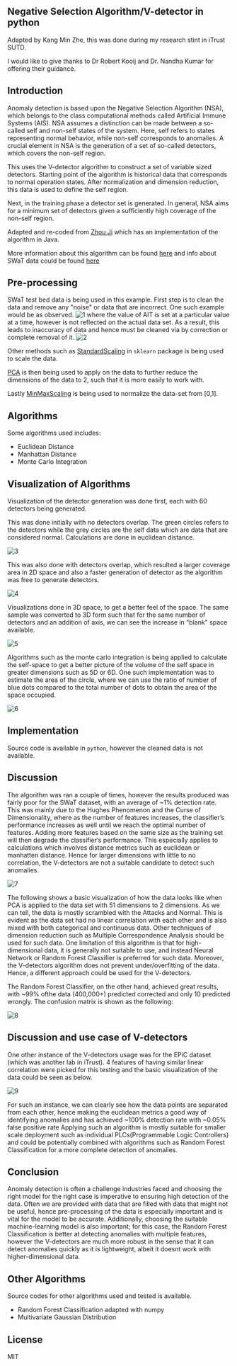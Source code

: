 ## Negative Selection Algorithm/V-detector in python

Adapted by Kang Min Zhe, this was done during my research stint in iTrust SUTD.

I would like to give thanks to Dr Robert Kooij and Dr. Nandha Kumar for offering their guidance.

## Introduction

Anomaly detection is based upon the Negative Selection Algorithm (NSA), which belongs to the class computational methods called Artificial Immune Systems (AIS). NSA assumes a distinction can be made between a so-called self and non-self states of the system. Here, self refers to states representing normal behavior, while non-self corresponds to anomalies. A crucial element in NSA is the generation of a set of so-called detectors, which covers the non-self region. 

This uses the V-detector algorithm to construct a set of variable sized detectors. Starting point of the algorithm is historical data that corresponds to normal operation states. After normalization and dimension reduction, this data is used to define the self region. 

Next, in the training phase a detector set is generated. In general, NSA aims for a minimum set of detectors given a sufficiently high coverage of the non-self region.

Adapted and re-coded from [Zhou Ji](http://zhouji.net.s3-website-us-east-1.amazonaws.com/vdetector.html) which has an implementation of the algorithm in Java. 

More information about this algorithm can be found [here](https://www.semanticscholar.org/paper/V-detector%3A-An-efficient-negative-selection-with-Ji-Dasgupta/10f6e1740f05268fe3d0cb0aaa312b80dbdaadf8) and info about SWaT data could be found [here](https://itrust.sutd.edu.sg/testbeds/secure-water-treatment-swat/)

## Pre-processing

SWaT test bed data is being used in this example. First step is to clean the data and remove any "noise" or data that are incorrect. One such example would be as observed.
![1](https://i.imgur.com/PTwhLSg.png)
where the value of AIT is set at a particular value at a time, however is not reflected on the actual data set. As a result, this leads to inaccuracy of data and hence must be cleaned via by correction or complete removal of it.
![2](https://i.imgur.com/l2hX9qL.png)

Other methods such as [StandardScaling](https://scikit-learn.org/stable/modules/generated/sklearn.preprocessing.StandardScaler.html) in `sklearn`
 package is being used to scale the data.

[PCA](https://scikit-learn.org/stable/modules/generated/sklearn.decomposition.PCA.html) is then being used to apply on the data to further reduce the dimensions of the data to 2, such that it is more easily to work with.

Lastly [MinMaxScaling](https://scikit-learn.org/stable/modules/generated/sklearn.preprocessing.MinMaxScaler.html) is being used to normalize the data-set from [0,1].

## Algorithms

Some algorithms used includes:
* Euclidean Distance
* Manhattan Distance
* Monte Carlo Integration

## Visualization of Algorithms

Visualization of the detector generation was done first, each with 60 detectors being generated.

This was done initially with no detectors overlap. The green circles refers to the detectors while the grey circles are the self data which are data that are considered normal. Calculations are done in euclidean distance.

![3](https://i.imgur.com/lDbh510.png)

This was also done with detectors overlap, which resulted a larger coverage area in 2D space and also a faster generation of detector as the algorithm was free to generate detectors.

![4](https://i.imgur.com/r7qPYsL.png)

Visualizations done in 3D space, to get a better feel of the space. The same sample was converted to 3D form such that for the same number of detectors and an addition of axis, we can see the increase in "blank" space available.

![5](https://media.giphy.com/media/Q5chI7vxkBfF9D8IHZ/giphy.gif)

Algorithms such as the monte carlo integration is being applied to calculate the self-space to get a better picture of the volume of the self space in greater dimensions such as 5D or 6D. One such implementation was to estimate the area of the circle, where we can use the ratio of number of blue dots compared to the total number of dots to obtain the area of the space occupied. 

![6](https://i.imgur.com/Jl94TWi.gif)

## Implementation

Source code is available in `python`, however the cleaned data is not available. 

## Discussion

The algorithm was ran a couple of times, however the results produced was fairly poor for the SWaT dataset, with an average of ~1% detection rate. This was mainly due to the Hughes Phenomenon and the Curse of Dimensionality, where as the number of features increases, the classifier’s performance increases as well until we reach the optimal number of features. Adding more features based on the same size as the training set will then degrade the classifier’s performance. This especially applies to calculations which involves distance metrics such as euclidean or manhatten distance. Hence for larger dimensions with little to no correlation, the V-detectors are not a suitable candidate to detect such anomalies.

![7](https://i.imgur.com/o1quWlx.png)

The following shows a basic visualization of how the data looks like when PCA is applied to the data set with 51 dimensions to 2 dimensions. As we can tell, the data is mostly scrambled with the Attacks and Normal. This is evident as the data set had no linear correlation with each other and is also mixed with both categorical and continuous data. Other techniques of dimension reduction such as Multiple Correspondence Analysis should be used for such data. One limitation of this algorithm is that for high-dimensional data, it is generally not suitable to use, and instead Neural Network or Random Forest Classifier is preferred for such data. Moreover, the V-detectors algorithm does not prevent under/overfitting of the data. Hence, a different approach could be used for the V-detectors. 

The Random Forest Classifier, on the other hand, achieved great results, with ~99% ofthe data (400,000+) predicted corrected and only 10 predicted wrongly. The confusion matrix is shown as the following:

![8](https://i.imgur.com/dcojt1W.png)

## Discussion and use case of V-detectors

One other instance of the V-detectors usage was for the EPiC dataset (which was another lab in iTrust). 4 features of having similar linear correlation were picked for this testing and the basic visualization of the data could be seen as below.

![9](https://i.imgur.com/nAoExSL.png)

For such an instance, we can clearly see how the data points are separated from each other, hence making the euclidean metrics a good way of identifying anomalies and has achieved ~100% detection rate with ~0.05% false positive rate  Applying such an algorithm is mostly suitable for smaller scale deployment such as individual PLCs(Programmable Logic Controllers) and could be potentially combined with algorithms such as Random Forest Classification for a more complete detection of anomalies.

## Conclusion

Anomaly detection is often a challenge industries faced and choosing the right model for the right case is imperative to ensuring high detection of the data. Often we are provided with data that are filled with data that might not be useful, hence pre-processing of the data is especially important and is vital for the model to be accurate. Additionally, choosing the suitable machine-learning model is also important; for this case, the Random Forest Classification is better at detecting anomalies with multiple features, however the V-detectors are much more robust in the sense that it can detect anomalies quickly as it is lightweight, albeit it doesnt work with higher-dimensional data.

## Other Algorithms

Source codes for other algorithms used and tested is available.
* Random Forest Classification adapted with numpy
* Multivariate Gaussian Distribution 

## License
MIT
